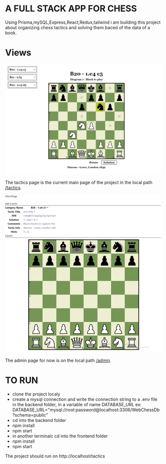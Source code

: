 # A FULL STACK APP FOR CHESS

Using Prisma,mySQL,Express,React,Redux,tailwind i am building this project about organizing chess tactics and solving them baced of the data of a book.

# Views

![Tactics Page View](/frontend/public/screenshots/tacticsPage.png)

The tactics page is the current main page of the project in the local path [/tactics](http://localhost:3000/tactics).

![Admin Page View](/frontend/public/screenshots/adminPage.png)

The admin page for now is on the local path [/admin](http://localhost:3000/admin).

# TO RUN

- clone the project localy
- create a mysql connection and write the connection string to a .env file in the backend folder, in a variable of name DATABASE_URL ex: DATABASE_URL="mysql://root:password@localhost:3306/WebChessDb?schema=public"
- cd into the backend folder
- npm install
- npm start
- in another terminalc cd into the frontend folder
- npm install
- npm start

The project should run on http://localhost/tactics
